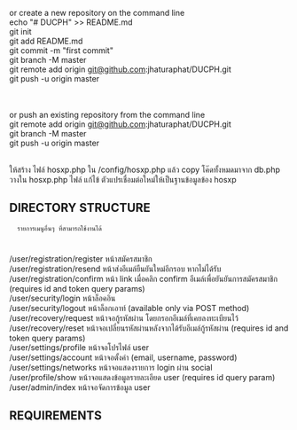 or create a new repository on the command line <br>
echo "# DUCPH" >> README.md <br>
git init <br>
git add README.md <br>
git commit -m "first commit" <br>
git branch -M master <br>
git remote add origin git@github.com:jhaturaphat/DUCPH.git <br>
git push -u origin master <br> <br> <br>
                
or push an existing repository from the command line <br>
git remote add origin git@github.com:jhaturaphat/DUCPH.git <br>
git branch -M master <br>
git push -u origin master <br>
<br>

ให้สร้าง ไฟล์ hosxp.php ใน /config/hosxp.php แล้ว copy โค๊ดทั้งหมดมาจาก db.php วางใน hosxp.php ไฟล์ แก้ไข้ ตัวแปรเชื่อมต่อใหม่ให้เป็นฐานข้อมูลข้อง hosxp


DIRECTORY STRUCTURE
-------------------

      รายการเมนูอื่นๆ ที่สามารถใช้งานได้
#
/user/registration/register หน้าสมัครสมาชิก <br>
/user/registration/resend หน้าส่งอีเมล์ยืนยันใหม่อีกรอบ หากไม่ได้รับ <br>
/user/registration/confirm หน้า link เมื่อคลิก confirm อีเมล์เพื่อยันยันการสมัครสมาชิก (requires id and token query params) <br>
/user/security/login หน้าล็อคอิน <br>
/user/security/logout หน้าล็อกเอาท์ (available only via POST method)<br>
/user/recovery/request หน้าจอกู้รหัสผ่าน โดยกรอกอีเมล์ที่เคยลงทะเบียนไว้ <br>
/user/recovery/reset หน้าจอเปลี่ยนรหัสผ่านหลังจากได้รับอีเมล์กู้รหัสผ่าน (requires id and token query params)<br>
/user/settings/profile หน้าจอโปรไฟล์ user<br>
/user/settings/account หน้าจอตั้งค่า (email, username, password)<br>
/user/settings/networks หน้าจอแสดงรายการ login ผ่าน social<br>
/user/profile/show หน้าจอแสดงข้อมูลรายละเอียด user (requires id query param)<br>
/user/admin/index หน้าจอจัดการข้อมูล user<br>


REQUIREMENTS
------------
